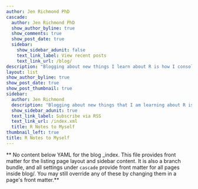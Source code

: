 ```yaml
---
author: Jen Richmond PhD
cascade:
  author: Jen Richmond PhD
  show_author_byline: true
  show_comments: true
  show_post_date: true
  sidebar:
    show_sidebar_adunit: false
    text_link_label: View recent posts
    text_link_url: /blog/
description: "Blogging about new things I learn about R is how I consolidate what I am learning and make it useful to others. Enjoy!"
layout: list
show_author_byline: true
show_post_date: true
show_post_thumbnail: true
sidebar:
  author: Jen Richmond
  description: "Blogging about new things that I am learning about R is how I consolidate what I am learning and make it useful to others. Enjoy!"
  show_sidebar_adunit: true
  text_link_label: Subscribe via RSS
  text_link_url: /index.xml
  title: R Notes to Myself
thumbnail_left: true
title: R Notes to Myself
---
```


** No content below YAML for the blog _index. This file provides front matter for the listing page layout and sidebar content. It is also a branch bundle, and all settings under `cascade` provide front matter for all pages inside blog/. You may still override any of these by changing them in a page's front matter.**

